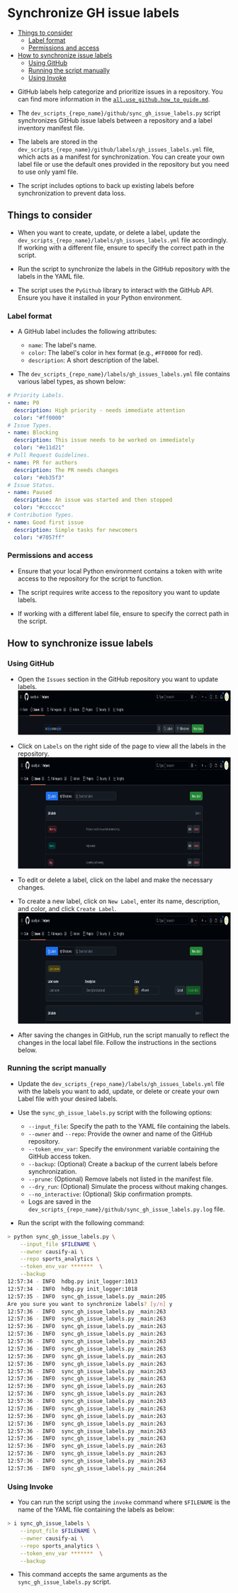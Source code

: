 # Synchronize GH issue labels

<!-- toc -->

- [Things to consider](#things-to-consider)
  * [Label format](#label-format)
  * [Permissions and access](#permissions-and-access)
- [How to synchronize issue labels](#how-to-synchronize-issue-labels)
  * [Using GitHub](#using-github)
  * [Running the script manually](#running-the-script-manually)
  * [Using Invoke](#using-invoke)

<!-- tocstop -->

- GitHub labels help categorize and prioritize issues in a repository. You can
  find more information in the
  [`all.use_github.how_to_guide.md`](/docs/work_organization/all.use_github.how_to_guide.md).

- The `dev_scripts_{repo_name}/github/sync_gh_issue_labels.py` script
  synchronizes GitHub issue labels between a repository and a label inventory
  manifest file.

- The labels are stored in the
  `dev_scripts_{repo_name}/github/labels/gh_issues_labels.yml` file, which acts
  as a manifest for synchronization. You can create your own label file or use
  the default ones provided in the repository but you need to use only yaml
  file.

- The script includes options to back up existing labels before synchronization
  to prevent data loss.

## Things to consider

- When you want to create, update, or delete a label, update the
  `dev_scripts_{repo_name}/labels/gh_issues_labels.yml` file accordingly. If
  working with a different file, ensure to specify the correct path in the
  script.

- Run the script to synchronize the labels in the GitHub repository with the
  labels in the YAML file.

- The script uses the `PyGithub` library to interact with the GitHub API. Ensure
  you have it installed in your Python environment.

### Label format

- A GitHub label includes the following attributes:
  - `name`: The label's name.
  - `color`: The label's color in hex format (e.g., `#FF0000` for red).
  - `description`: A short description of the label.

- The `dev_scripts_{repo_name}/labels/gh_issues_labels.yml` file contains
  various label types, as shown below:

```yaml
# Priority Labels.
- name: P0
  description: High priority - needs immediate attention
  color: "#ff0000"
# Issue Types.
- name: Blocking
  description: This issue needs to be worked on immediately
  color: "#e11d21"
# Pull Request Guidelines.
- name: PR for authors
  description: The PR needs changes
  color: "#eb35f3"
# Issue Status.
- name: Paused
  description: An issue was started and then stopped
  color: "#cccccc"
# Contribution Types.
- name: Good first issue
  description: Simple tasks for newcomers
  color: "#7057ff"
```

### Permissions and access

- Ensure that your local Python environment contains a token with write access
  to the repository for the script to function.

- The script requires write access to the repository you want to update labels.

- If working with a different label file, ensure to specify the correct path in
  the script.

## How to synchronize issue labels

### Using GitHub

- Open the `Issues` section in the GitHub repository you want to update labels.
  <img
  src="figs/synchronize_gh_issue_labels/image1.png"
  style="width:2458px;height:100px" />

- Click on `Labels` on the right side of the page to view all the labels in the
  repository. <img
  src="figs/synchronize_gh_issue_labels/image2.png"
  style="width:2474px;height:251px" />

- To edit or delete a label, click on the label and make the necessary changes.

- To create a new label, click on `New Label`, enter its name, description, and
  color, and click `Create Label`. <img
  src="figs/synchronize_gh_issue_labels/image3.png"
  style="width:2474px;height:251px" />

- After saving the changes in GitHub, run the script manually to reflect the
  changes in the local label file. Follow the instructions in the sections
  below.

### Running the script manually

- Update the `dev_scripts_{repo_name}/labels/gh_issues_labels.yml` file with the
  labels you want to add, update, or delete or create your own Label file with
  your desired labels.

- Use the `sync_gh_issue_labels.py` script with the following options:
  - `--input_file`: Specify the path to the YAML file containing the labels.
  - `--owner` and `--repo`: Provide the owner and name of the GitHub repository.
  - `--token_env_var`: Specify the environment variable containing the GitHub
    access token.
  - `--backup`: (Optional) Create a backup of the current labels before
    synchronization.
  - `--prune`: (Optional) Remove labels not listed in the manifest file.
  - `--dry_run`: (Optional) Simulate the process without making changes.
  - `--no_interactive`: (Optional) Skip confirmation prompts.
  - Logs are saved in the
    `dev_scripts_{repo_name}/github/sync_gh_issue_labels.py.log` file.

- Run the script with the following command:

```bash
> python sync_gh_issue_labels.py \
    --input_file $FILENAME \
    --owner causify-ai \
    --repo sports_analytics \
    --token_env_var *******  \
    --backup
12:57:34 - INFO  hdbg.py init_logger:1013                               Saving log to file '$REPOLOCATION/dev_scripts_helpers/github/sync_gh_issue_labels.py.log'
12:57:34 - INFO  hdbg.py init_logger:1018                               > cmd='sync_gh_issue_labels.py --input_file $FILENAME --owner causify-ai --dry_run --repo helpers --token_env_var GITHUB_TOKEN --backup'
12:57:35 - INFO  sync_gh_issue_labels.py _main:205                      Labels backed up to $REPOLOCATION/tmp.labels.causify-ai.helpers.yaml
Are you sure you want to synchronize labels? [y/n] y
12:57:36 - INFO  sync_gh_issue_labels.py _main:263                      Label 'P0' not changed
12:57:36 - INFO  sync_gh_issue_labels.py _main:263                      Label 'P1' not changed
12:57:36 - INFO  sync_gh_issue_labels.py _main:263                      Label 'P2' not changed
12:57:36 - INFO  sync_gh_issue_labels.py _main:263                      Label 'Blocking' not changed
12:57:36 - INFO  sync_gh_issue_labels.py _main:263                      Label 'Bug' not changed
12:57:36 - INFO  sync_gh_issue_labels.py _main:263                      Label 'Enhancement' not changed
12:57:36 - INFO  sync_gh_issue_labels.py _main:263                      Label 'Epic' not changed
12:57:36 - INFO  sync_gh_issue_labels.py _main:263                      Label 'Design' not changed
12:57:36 - INFO  sync_gh_issue_labels.py _main:263                      Label 'Documentation' not changed
12:57:36 - INFO  sync_gh_issue_labels.py _main:263                      Label 'Cleanup' not changed
12:57:36 - INFO  sync_gh_issue_labels.py _main:263                      Label 'Customer' not changed
12:57:36 - INFO  sync_gh_issue_labels.py _main:263                      Label 'Readings' not changed
12:57:36 - INFO  sync_gh_issue_labels.py _main:263                      Label 'PR for authors' not changed
12:57:36 - INFO  sync_gh_issue_labels.py _main:263                      Label 'PR for integrators' not changed
12:57:36 - INFO  sync_gh_issue_labels.py _main:263                      Label 'PR for reviewers' not changed
12:57:36 - INFO  sync_gh_issue_labels.py _main:263                      Label 'Paused' not changed
12:57:36 - INFO  sync_gh_issue_labels.py _main:263                      Label 'To close' not changed
12:57:36 - INFO  sync_gh_issue_labels.py _main:263                      Label 'Good first issue' not changed
12:57:36 - INFO  sync_gh_issue_labels.py _main:263                      Label 'Good second issue' not changed
12:57:36 - INFO  sync_gh_issue_labels.py _main:263                      Label 'Outsource' not changed
12:57:36 - INFO  sync_gh_issue_labels.py _main:263                      Label 'Bounty' not changed
12:57:36 - INFO  sync_gh_issue_labels.py _main:264                      Label synchronization completed!
```

### Using Invoke

- You can run the script using the `invoke` command where `$FILENAME` is the
  name of the YAML file containing the labels as below:

```bash
> i sync_gh_issue_labels \
    --input_file $FILENAME \
    --owner causify-ai \
    --repo sports_analytics \
    --token_env_var *******  \
    --backup
```

- This command accepts the same arguments as the `sync_gh_issue_labels.py`
  script.
